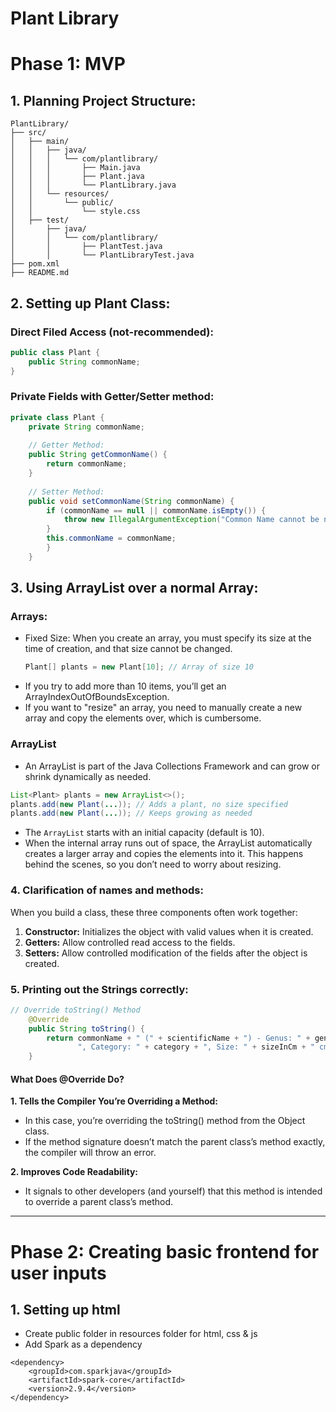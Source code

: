 # Plant Library

# Phase 1: MVP

## 1. Planning Project Structure:
```
PlantLibrary/
├── src/
│   ├── main/
│   │   ├── java/
│   │   │   └── com/plantlibrary/
│   │   │       ├── Main.java
│   │   │       ├── Plant.java
│   │   │       └── PlantLibrary.java
│   │   └── resources/
│   │       └── public/
│   │           └── style.css
│   ├── test/
│       ├── java/
│       │   └── com/plantlibrary/
│       │       ├── PlantTest.java
│       │       └── PlantLibraryTest.java
├── pom.xml
├── README.md
```

## 2. Setting up Plant Class:

### Direct Filed Access (not-recommended):
```java
public class Plant {
    public String commonName;
}
```

### Private Fields with Getter/Setter method:
```java
private class Plant {
    private String commonName;
    
    // Getter Method:
    public String getCommonName() {
        return commonName;
    }
    
    // Setter Method:
    public void setCommonName(String commonName) {
        if (commonName == null || commonName.isEmpty()) {
            throw new IllegalArgumentException("Common Name cannot be null of empty.")
        }
        this.commonName = commonName;
        }
    }
```

## 3. Using ArrayList over a normal Array:

### Arrays:
- Fixed Size: When you create an array, you must specify its size at the time of creation, and that size cannot be changed.
    ```java
    Plant[] plants = new Plant[10]; // Array of size 10
    ```
- If you try to add more than 10 items, you’ll get an ArrayIndexOutOfBoundsException.
- If you want to "resize" an array, you need to manually create a new array and copy the elements over, which is cumbersome.

### ArrayList
- An ArrayList is part of the Java Collections Framework and can grow or shrink dynamically as needed.
```java
List<Plant> plants = new ArrayList<>();
plants.add(new Plant(...)); // Adds a plant, no size specified
plants.add(new Plant(...)); // Keeps growing as needed
```
- The `ArrayList` starts with an initial capacity (default is 10).
- When the internal array runs out of space, the ArrayList automatically creates a larger array and copies the elements into it. This happens behind the scenes, so you don’t need to worry about resizing.

### 4. Clarification of names and methods:
When you build a class, these three components often work together:

1. **Constructor:** Initializes the object with valid values when it is created.
2. **Getters:** Allow controlled read access to the fields.
3. **Setters:** Allow controlled modification of the fields after the object is created.

### 5. Printing out the Strings correctly:

```java
// Override toString() Method
    @Override
    public String toString() {
        return commonName + " (" + scientificName + ") - Genus: " + genusName +
               ", Category: " + category + ", Size: " + sizeInCm + " cm, Price: €" + approxPrice;
    }
```

#### What Does @Override Do?
**1. Tells the Compiler You’re Overriding a Method:**
   - In this case, you’re overriding the toString() method from the Object class.
   - If the method signature doesn’t match the parent class’s method exactly, the compiler will throw an error.

**2. Improves Code Readability:**
   - It signals to other developers (and yourself) that this method is intended to override a parent class’s method.

---

# Phase 2: Creating basic frontend for user inputs

## 1. Setting up html
- Create public folder in resources folder for html, css & js
- Add Spark as a dependency
```
<dependency>
    <groupId>com.sparkjava</groupId>
    <artifactId>spark-core</artifactId>
    <version>2.9.4</version>
</dependency>
```